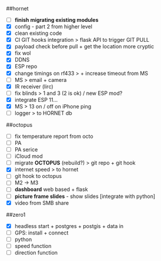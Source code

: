 ##hornet
- [ ] **finish migrating existing modules**
- [x] config - part 2 from higher level
- [x] clean existing code
- [x] CI GIT hooks integration > flask API to trigger GIT PULL
- [x] payload check before pull + get the location more cryptic
- [x] fix wol
- [x] DDNS
- [x] ESP repo
- [x] change timings on rf433 > + increase timeout from MS
- [ ] MS > email + camera
- [x] IR receiver (lirc)
- [ ] fix blinds > 1 and 3 (2 is ok) / new ESP mod?
- [x] integrate ESP 11...
- [x] MS > 13 on / off on iPhone ping
- [ ] logger > to HORNET db

##octopus
- [ ] fix temperature report from octo
- [ ] PA
- [ ] PA serice
- [ ] iCloud mod
- [ ] migrate **OCTOPUS** (rebuild?) > git repo + git hook
- [x] internet speed > to hornet
- [ ] git hook to octopus
- [ ] M2 -> M3
- [ ] **dashboard** web based + flask
- [ ] **picture frame slides** - show slides [integrate with python]
- [x] video from SMB share

##zero1
- [x] headless start + postgres + postgis + data in
- [ ] GPS: install + connect
- [ ] python
- [ ] speed function
- [ ] direction function